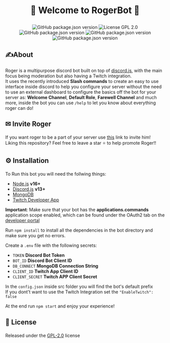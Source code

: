 # <p align="center">🤖 Welcome to RogerBot 🤖</p>

<p align="center">
  <img alt="GitHub package.json version" src="https://img.shields.io/badge/Discord-7289DA?style=for-the-badge&logo=discord&logoColor=white&style=flat-square">
  <img alt="License GPL 2.0" src="https://img.shields.io/github/license/rapilukz/RogerBot?color=informational&style=flat"  />
  <img alt="GitHub package.json version" src="https://img.shields.io/github/package-json/v/rapilukz/RogerBot?color=success&style=flat">
  <img alt="GitHub package.json version" src="https://img.shields.io/badge/Node.js-43853D?style=for-the-badge&logo=node.js&logoColor=white&style=flat">
  <img alt="GitHub package.json version" src="https://img.shields.io/badge/MongoDB-4EA94B?style=for-the-badge&logo=mongodb&logoColor=white&style=flat">
</p>


## <p id="about"> ✍️About </p>
Roger is a multipurpose discord bot built on top of [discord.js](https://discord.js.org/#/), with the main focus being moderation but also having a Twitch integration.  
It uses the recently introduced <b>Slash commands</b> to create an easy to use interface inside discord to help you configure your server without the need to use an external dashboard to configure the basics off the bot for your server as: <b>Welcome Channel</b>, <b>Default Role</b>, <b>Farewell Channel</b> and much more, inside the bot you can use <code>/help</code> to let you know about everything roger can do!

## <p id="Invite"> ✉ Invite Roger </p>

If you want roger to be a part of your server use [this](https://discord.com/api/oauth2/authorize?client_id=863861449083453440&permissions=8&scope=bot%20applications.commands) link to invite him!  
Liking this repository? Feel free to leave a star ⭐ to help promote Roger!!

## <p id="installation"> ⚙️ Installation </p>

To Run this bot you will need the follwing things:
- [Node.js](https://nodejs.org/en/) <b>v16+</b>
- [Discord.js](https://discord.js.org/#/) <b>v13+</b>
- [MongoDB](https://www.mongodb.com/)  
- [Twitch Developer App](https://dev.twitch.tv/)

**Important**: Make sure that your bot has the **applications.commands** application scope enabled, which can be found under the OAuth2 tab on the 
[developer portal](https://discord.com/developers/applications/)  

Run <code>npm install</code> to install all the dependencies in the bot directory and make sure you get no errors.

Create a <code>.env</code> file with the following secrets:  
- <code>TOKEN</code> <b>Discord Bot Token</b>
- <code>BOT_ID</code> <b>Discord Bot Client ID</b>
- <code>DB_CONNECT</code> <b>MongoDB Connection String</b>
- <code>CLIENT_ID</code> <b>Twitch App Client ID</b>  
- <code>CLIENT_SECRET</code> <b>Twitch APP Client Secret</b>

In the <code>config.json</code> inside src folder you will find the bot's default prefix  
If you dont't want to use the Twitch Integration set the <code>"EnableTwitch": false</code>

At the end run <code>npm start</code> and enjoy your experience! 


## <p id="#license">📜 License</p>
Released under the [GPL-2.0](https://choosealicense.com/licenses/gpl-2.0/) license
